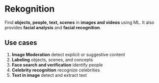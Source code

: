 # Rekognition

Find **objects, people, text, scenes** in **images and videos** using ML. It also provides **facial analysis** and **facial recognition**.

## Use cases

1. **Image Moderation** detect explicit or suggestive content
2. **Labeling** objects, scenes, and concepts
3. **Face search and verification** identify people
4. **Celebrity recognition** recognize celebrities
5. **Text in image** detect and extract text
